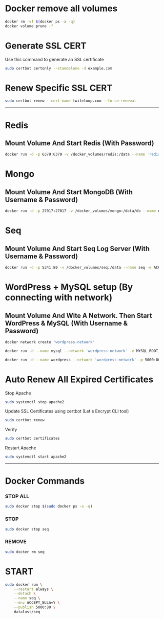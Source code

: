 # Docker remove all volumes
```bash
docker rm -vf $(docker ps -a -q)
docker volume prune -f
```


# Generate SSL CERT
Use this command to generate an SSL certificate
```bash
sudo certbot certonly --standalone -d example.com
```
# Renew Specific SSL CERT
```bash
sudo certbot renew --cert-name twileloop.com --force-renewal
```

<hr/>

# Redis
## Mount Volume And Start Redis (With Password)

```bash
docker run -d -p 6379:6379 -v /docker_volumes/redis:/data --name 'rediscache' redis redis-server --requirepass ******
```

# Mongo
## Mount Volume And Start MongoDB (With Username & Password)

```bash
docker run -d -p 27017:27017 -v /docker_volumes/mongo:/data/db --name mongodb -e MONGO_INITDB_ROOT_USERNAME=root -e MONGO_INITDB_ROOT_PASSWORD=****** mongo
```

# Seq
## Mount Volume And Start Seq Log Server (With Username & Password)

```bash
docker run -d -p 5341:80 -v /docker_volumes/seq:/data --name seq -e ACCEPT_EULA=Y -e SEQ_FIRSTRUN_ADMINUSERNAME='********' -e SEQ_FIRSTRUN_ADMINPASSWORDHASH="$(echo '********' | docker run --rm -i datalust/seq config hash)" datalust/seq
```

# WordPress + MySQL setup (By connecting with network)
## Mount Volume And Wite A Network. Then Start WordPress & MySQL (With Username & Password)

```bash
docker network create 'wordpress-network'

docker run -d --name mysql --network 'wordpress-network' -e MYSQL_ROOT_PASSWORD='*******' -e MYSQL_DATABASE='wordpress' -e MYSQL_USER='wordpressuser' -e MYSQL_PASSWORD='*******' -v /docker_volumes/mysql:/var/lib/mysql mysql

docker run -d --name wordpress --network 'wordpress-network' -p 5000:80 -e WORDPRESS_DB_HOST='mysql' -e WORDPRESS_DB_USER='wordpressuser' -e WORDPRESS_DB_PASSWORD='*******' -e WORDPRESS_DB_NAME='wordpress' -v /docker_volumes/wordpress:/var/www/html wordpress
```

# Auto Renew All Expired Certificates
Stop Apache
```bash
sudo systemctl stop apache2
```
Update SSL Certificates using certbot (Let's Encrypt CLI tool)
```bash
sudo certbot renew
```
Verify
```bash
sudo certbot certificates
```
Restart Apache
```bash
sudo systemctl start apache2
```
<hr/>

# Docker Commands

### STOP ALL
```bash
sudo docker stop $(sudo docker ps -a -q)
```

### STOP
```bash
sudo docker stop seq
```

### REMOVE
```bash
sudo docker rm seq
```

# START
```bash
sudo docker run \
    --restart always \
    --detach \
    --name seq \
    --env ACCEPT_EULA=Y \
    --publish 5000:80 \
    datalust/seq
```
